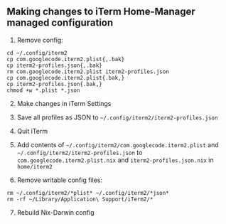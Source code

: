 ## Making changes to iTerm Home-Manager managed configuration

1. Remove config:

```
cd ~/.config/iterm2
cp com.googlecode.iterm2.plist{,.bak}
cp iterm2-profiles.json{,.bak}
rm com.googlecode.iterm2.plist iterm2-profiles.json
cp com.googlecode.iterm2.plist{.bak,}
cp iterm2-profiles.json{.bak,}
chmod +w *.plist *.json
```

2. Make changes in iTerm Settings

3. Save all profiles as JSON to `~/.config/iterm2/iterm2-profiles.json`

4. Quit iTerm

5. Add contents of `~/.config/iterm2/com.googlecode.iterm2.plist` and
   `~/.config/iterm2/iterm2-profiles.json` to `com.googlecode.iterm2.plist.nix`
   and `iterm2-profiles.json.nix` in `home/iterm2`

6. Remove writable config files:

```
rm ~/.config/iterm2/*plist* ~/.config/iterm2/*json*
rm -rf ~/Library/Application\ Support/iTerm2/*
```

7. Rebuild Nix-Darwin config

